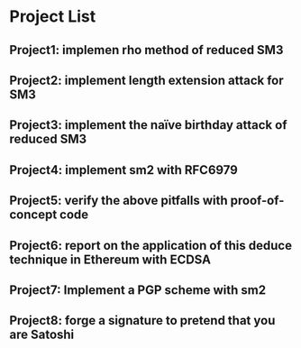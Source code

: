 # Project List
## Project1: implemen rho method of reduced SM3
## Project2: implement length extension attack for SM3
## Project3: implement the naïve birthday attack of reduced SM3
## Project4: implement sm2 with RFC6979
## Project5: verify the above pitfalls with proof-of-concept code
## Project6: report on the application of this deduce technique in Ethereum with ECDSA
## Project7: Implement a PGP scheme with sm2
## Project8: forge a signature to pretend that you are Satoshi
